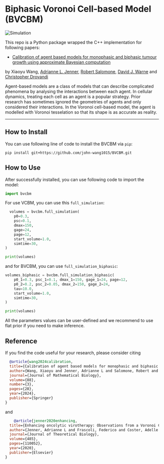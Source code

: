# Biphasic Voronoi Cell-based Model (BVCBM)
![Simulation](https://img.shields.io/badge/Simulation-Agent--based%20models-blue)

This repo is a Python package wrapped the C++ implementation for following papers:
- [Calibration of agent based models for monophasic and biphasic tumour growth using approximate Bayesian computation](https://link.springer.com/article/10.1007/s00285-024-02045-4)

by Xiaoyu Wang, [Adrianne L. Jenner](https://www.adriannejenner.com/), [Robert Salomone](https://robsalomone.com/), [David J. Warne](https://sites.google.com/view/dj-warne) and [Christopher Drovandi](https://chrisdrovandi.weebly.com/)

Agent-based models are a class of models that can describe complicated phenomena by analysing the interactions between each agent. In cellular dynamics, treating each cell as an agent is a popular strategy. Prior research has sometimes ignored the geometries of agents and only considered their interactions. In the Voronoi cell-based model, the agent is modelled with Voronoi tesselation so that its shape is as accurate as reality.

***
## How to Install

You can use following line of code to install the BVCBM via `pip`:

```commandline
pip install git+https://github.com/john-wang1015/BVCBM.git
```

## How to Use

After successfully installed, you can use following code to import the model:

```python
import bvcbm
```

For use VCBM, you can use this `full_simulation`:

``` python
  volumes = bvcbm.full_simulation(
    p0=0.3,
    psc=0.1,
    dmax=150,
    gage=24,
    page=12,
    start_volume=1.0,
    simtime=30,
)

print(volumes)
```

and for BVCBM, you can use `full_simulation_biphasic`:
```python
volumes_biphasic = bvcbm.full_simulation_biphasic(
    p0_1=0.3, psc_1=0.1, dmax_1=150, gage_1=24, page=12,
    p0_2=0.2, psc_2=0.05, dmax_2=150, gage_2=24,
    tau=10.0,
    start_volume=1.0,
    simtime=30,
)

print(volumes)
```

All the parameters values can be user-defined and we recommend to use flat prior if you need to make inference.

## Reference
If you find the code useful for your research, please consider citing

```bib
  @article{wang2024calibration,
  title={Calibration of agent based models for monophasic and biphasic tumour growth using approximate Bayesian computation},
  author={Wang, Xiaoyu and Jenner, Adrianne L and Salomone, Robert and Warne, David J and Drovandi, Christopher},
  journal={Journal of Mathematical Biology},
  volume={88},
  number={3},
  pages={28},
  year={2024},
  publisher={Springer}
}
```
and
```bib
    @article{jenner2020enhancing,
  title={Enhancing oncolytic virotherapy: Observations from a Voronoi Cell-Based model},
  author={Jenner, Adrianne L and Frascoli, Federico and Coster, Adelle CF and Kim, Peter S},
  journal={Journal of Theoretical Biology},
  volume={485},
  pages={110052},
  year={2020},
  publisher={Elsevier}
}
```

